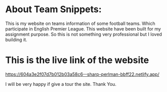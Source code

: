 # About Team Snippets:

This is my website on teams information of some football teams. Which participate in English Premier League. This website have been built for my assignment purpose. So this is not something very professional but I loved building it. 

# This is the live link of the website

https://604a3e2f07d7b012b03a58c6--sharp-perlman-bbff22.netlify.app/

I will be very happy if give a tour the site. Thank You.